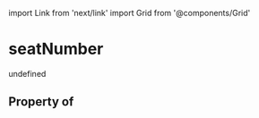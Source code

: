 import Link from 'next/link'
import Grid from '@components/Grid'

# seatNumber

undefined

## Property of



